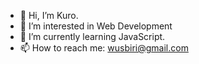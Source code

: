 - 👋 Hi, I’m Kuro.
- 👀 I’m interested in Web Development
- 🌱 I’m currently learning JavaScript.
- 📫 How to reach me: wusbiri@gmail.com 

<!---
Kurolinks/Kurolinks is a ✨ special ✨ repository because its `README.md` (this file) appears on your GitHub profile.
You can click the Preview link to take a look at your changes.
--->
